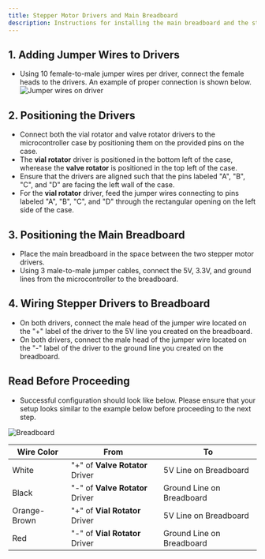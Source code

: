 ```yaml
---
title: Stepper Motor Drivers and Main Breadboard
description: Instructions for installing the main breadboard and the stepper motor drivers
---
```


## 1. Adding Jumper Wires to Drivers
- Using 10 female-to-male jumper wires per driver, connect the female heads to the drivers. An example of proper connection is shown below.
![Jumper wires on driver](/assets/assembly/drivers-breadboard/IMG_1144.HEIC.png)

## 2. Positioning the Drivers
- Connect both the vial rotator and valve rotator drivers to the microcontroller case by positioning them on the provided pins on the case.
- The **vial rotator** driver is positioned in the bottom left of the case, wherease the **valve rotator** is positioned in the top left of the case.
- Ensure that the drivers are aligned such that the pins labeled "A", "B", "C", and "D" are facing the left wall of the case.
- For the **vial rotator** driver, feed the jumper wires connecting to pins labeled "A", "B", "C", and "D" through the rectangular opening on the left side of the case.

## 3. Positioning the Main Breadboard
- Place the main breadboard in the space between the two stepper motor drivers.
- Using 3 male-to-male jumper cables, connect the 5V, 3.3V, and ground lines from the microcontroller to the breadboard.

## 4. Wiring Stepper Drivers to Breadboard
- On both drivers, connect the male head of the jumper wire located on the "+" label of the driver to the 5V line you created on the breadboard.
- On both drivers, connect the male head of the jumper wire located on the "-" label of the driver to the ground line you created on the breadboard.

## Read Before Proceeding
- Successful configuration should look like below. Please ensure that your setup looks similar to the example below before proceeding to the next step.

![Breadboard](/assets/assembly/drivers-breadboard/BreadboardLogic.jpg)


| Wire Color | From   | To |
|-----------|-----------|-------|
| White | "+" of **Valve Rotator** Driver | 5V Line on Breadboard |
| Black | "-" of **Valve Rotator** Driver | Ground Line on Breadboard |
| Orange-Brown | "+" of **Vial Rotator** Driver | 5V Line on Breadboard |
| Red | "-" of **Vial Rotator** Driver | Ground Line on Breadboard |
